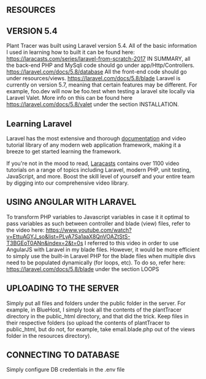 
## RESOURCES

## VERSION 5.4 

Plant Tracer was built using Laravel version 5.4. All of the basic information I used in learning how to built it can be found here: https://laracasts.com/series/laravel-from-scratch-2017
IN SUMMARY, all the back-end PHP and MySqli code should go under app/Http/Controllers. https://laravel.com/docs/5.8/database All the front-end code should go under resources/views. https://laravel.com/docs/5.8/blade
Laravel is currently on version 5.7, meaning that certain features may be different. For example, foo.dev will now be foo.test when testing a laravel site locally via Laravel Valet. More info on this can be found here https://laravel.com/docs/5.8/valet under the section INSTALLATION.

## Learning Laravel

Laravel has the most extensive and thorough [documentation](https://laravel.com/docs) and video tutorial library of any modern web application framework, making it a breeze to get started learning the framework.

If you're not in the mood to read, [Laracasts](https://laracasts.com) contains over 1100 video tutorials on a range of topics including Laravel, modern PHP, unit testing, JavaScript, and more. Boost the skill level of yourself and your entire team by digging into our comprehensive video library.

## USING ANGULAR WITH LARAVEL

To transform PHP variables to Javascript variables in case it it optimal to pass variables as such between controller and blade (view) files, refer to the video here: https://www.youtube.com/watch?v=EttuAGYJ_so&list=PLyA7Sa1aaX8QnVOAZtStS-T3BGEoT0ANn&index=2&t=0s
I referred to this video in order to use AngularJS with Laravel in my blade files. However, it would be more efficient to simply use the built-in Laravel PHP for the blade files when multiple divs need to be populated dynamically (for loops, etc). To do so, refer here: https://laravel.com/docs/5.8/blade under the section LOOPS

## UPLOADING TO THE SERVER

Simply put all files and folders under the public folder in the server. For example, in BlueHost, I simply took all the contents of the plantTracer directory in the public_html directory, and that did the trick. Keep files in their respective folders (so upload the contents of plantTracer to public_html, but do not, for example, take email.blade.php out of the views folder in the resources directory).

## CONNECTING TO DATABASE

Simply configure DB credentials in the .env file 
